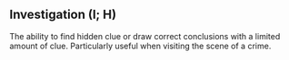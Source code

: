 ## Investigation (I; H)

The ability to find hidden clue or draw correct conclusions with a limited
amount of clue. Particularly useful when visiting the scene of a crime.

